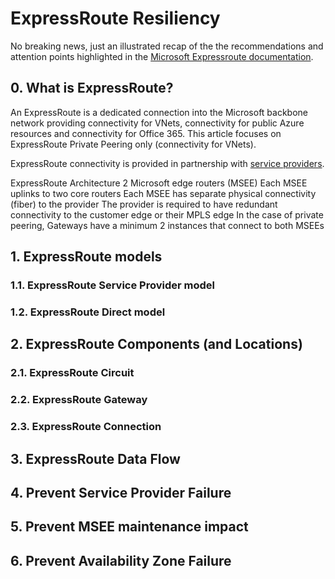 # ExpressRoute Resiliency

No breaking news, just an illustrated recap of the the recommendations and attention points highlighted in the [Microsoft Expressroute documentation](https://learn.microsoft.com/en-us/azure/expressroute/).

## 0. What is ExpressRoute?
An ExpressRoute is a dedicated connection into the Microsoft backbone network providing connectivity for VNets, connectivity for public Azure resources and connectivity for Office 365. This article focuses on ExpressRoute Private Peering only (connectivity for VNets).

ExpressRoute connectivity is provided in partnership with [service providers](https://learn.microsoft.com/en-us/azure/expressroute/expressroute-locations-providers#partners).

ExpressRoute Architecture
2 Microsoft edge routers (MSEE)
Each MSEE uplinks to two core routers
Each MSEE has separate physical connectivity (fiber) to the provider
The provider is required to have redundant connectivity to the customer edge or their MPLS edge
In the case of private peering, Gateways have a minimum 2 instances that connect to both MSEEs

## 1. ExpressRoute models



### 1.1. ExpressRoute Service Provider model

### 1.2. ExpressRoute Direct model

## 2. ExpressRoute Components (and Locations)

### 2.1. ExpressRoute Circuit

### 2.2. ExpressRoute Gateway

### 2.3. ExpressRoute Connection

## 3. ExpressRoute Data Flow

## 4. Prevent Service Provider Failure

## 5. Prevent MSEE maintenance impact

## 6. Prevent Availability Zone Failure





